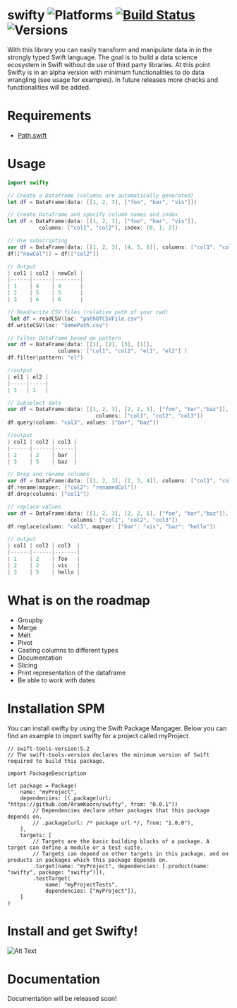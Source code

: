 # swifty  ![Platforms](https://img.shields.io/badge/platforms-Linux%20%7C%20MacOS-lightgrey) [![Build Status](https://travis-ci.com/AramKoorn/swifty.svg?token=JpKygpYAeEtSWFyNQ2fB&branch=main)](https://travis-ci.com/AramKoorn/swifty) ![Versions](https://img.shields.io/badge/Swift-5.2-orange)

With this library you can easily transform and manipulate data in in the strongly typed Swift language.
The goal is to build a data science ecosystem in Swift without de use of third party libraries. At this point Swifty is in an alpha version with minimum functionalities to do data wrangling (see usage for examples). In future releases more checks and functionalities will be added. 

# Requirements
-  [Path.swift](https://github.com/mxcl/Path.swift)

# Usage

```swift
import swifty

// Create a Dataframe (columns are automatically generated)
let df = DataFrame(data: [[1, 2, 3], ["foo", "bar", "vis"]])

// Create Dataframe and specify column names and index 
let df = DataFrame(data: [[1, 2, 3], ["foo", "bar", "vis"]], 
          columns: ["col1", "col2"], index: [0, 1, 2])

// Use subscripting
var df = DataFrame(data: [[1, 2, 3], [4, 5, 6]], columns: ["col1", "col2"])
df[["newCol"]] = df[["col2"]]

// Output
| col1 | col2 | newCol |
|------|------|--------|
| 1    | 4    | 4      |
| 2    | 5    | 5      |
| 3    | 6    | 6      |

// Read/write CSV files (relative path of your cwd)
 let df = readCSV(loc: "pathOfCSVFile.csv")
df.writeCSV(loc: "SomePath.csv")

// Filter DataFrame based on pattern
var df = DataFrame(data: [[1], [2], [3], [1]],
                columns: ["col1", "col2", "el1", "el2"] )
df.filter(pattern: "el")

//output
| el1 | el2 |
|-----|-----|
| 3   | 1   |

// Subselect data
var df = DataFrame(data: [[1, 2, 3], [2, 2, 5], ["foo", "bar","baz"]],
                            columns: ["col1", "col2", "col3"])
df.query(column: "col3", values: ["bar", "baz"])

//output
| col1 | col2 | col3 |
|------|------|------|
| 2    | 2    | bar  |
| 3    | 5    | baz  |

// Drop and rename columns
var df = DataFrame(data: [[1, 2, 3], [2, 3, 4]], columns: ["col1", "col2"])
df.rename(mapper: ["col2": "renamedCol"])
df.drop(columns: ["col1"])

// replace values
var df = DataFrame(data: [[1, 2, 3], [2, 2, 5], ["foo", "bar","baz"]],
                    columns: ["col1", "col2", "col3"])
df.replace(column: "col3", mapper: ["bar": "vis", "baz": "hello"])

// output
| col1 | col2 | col3  |
|------|------|-------|
| 1    | 2    | foo   |
| 2    | 2    | vis   |
| 3    | 5    | hello |

```

# What is on the roadmap
- Groupby
- Merge
- Melt
- Pivot
- Casting columns to different types
- Documentation
- Slicing
- Print representation of the dataframe
- Be able to work with dates

# Installation SPM

You can install swifty by using the Swift Package Mangager. Below you can find an example to import swifty for a project called myProject
```
// swift-tools-version:5.2
// The swift-tools-version declares the minimum version of Swift required to build this package.

import PackageDescription

let package = Package(
    name: "myProject",
    dependencies: [(.package(url: "https://github.com/AramKoorn/swifty", from: "0.0.1"))
        // Dependencies declare other packages that this package depends on.
        // .package(url: /* package url */, from: "1.0.0"),
    ],
    targets: [
        // Targets are the basic building blocks of a package. A target can define a module or a test suite.
        // Targets can depend on other targets in this package, and on products in packages which this package depends on.
        .target(name: "myProject", dependencies: [.product(name: "swifty", package: "swifty")]),
        .testTarget(
            name: "myProjectTests",
            dependencies: ["myProject"]),
    ]
)

```

# Install and get Swifty!

![Alt Text](https://media.giphy.com/media/ZGIb81A2Z4dcGc43ku/giphy.gif)

# Documentation
Documentation will be released soon!